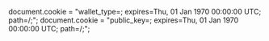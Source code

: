 document.cookie = "wallet_type=; expires=Thu, 01 Jan 1970 00:00:00 UTC; path=/;";
document.cookie = "public_key=; expires=Thu, 01 Jan 1970 00:00:00 UTC; path=/;";
